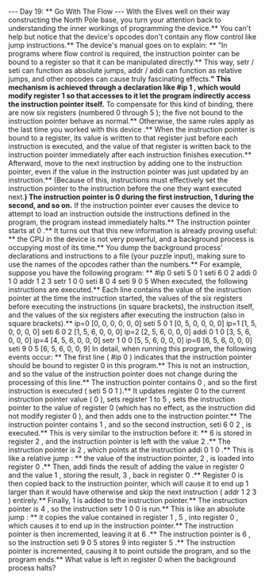 --- Day 19: ** Go With The Flow ---
With the Elves well on their way constructing the North Pole base, you turn your attention back to understanding the inner workings of programming the device.**
You can't help but notice that the
device's opcodes
don't contain any
flow control
like jump instructions.** The device's
manual
goes on to explain: **
"In programs where flow control is required, the
instruction pointer
can be
bound to a register
so that it can be manipulated directly.** This way,
setr
/
seti
can function as absolute jumps,
addr
/
addi
can function as relative jumps, and other opcodes can cause
truly fascinating
effects.**"
This mechanism is achieved through a declaration like
#ip 1
, which would modify register
1
so that accesses to it let the program indirectly access the instruction pointer itself.** To compensate for this kind of binding, there are now
six
registers (numbered
0
through
5
); the five not bound to the instruction pointer behave as normal.** Otherwise, the same rules apply as
the last time you worked with this device
.**
When the
instruction pointer
is bound to a register, its value is written to that register just before each instruction is executed, and the value of that register is written back to the instruction pointer immediately after each instruction finishes execution.** Afterward, move to the next instruction by adding one to the instruction pointer, even if the value in the instruction pointer was just updated by an instruction.** (Because of this, instructions must effectively set the instruction pointer to the instruction
before
the one they want executed next.**)
The instruction pointer is
0
during the first instruction,
1
during the second, and so on.** If the instruction pointer ever causes the device to attempt to load an instruction outside the instructions defined in the program, the program instead immediately halts.** The instruction pointer starts at
0
.**
It turns out that this new information is already proving useful: ** the CPU in the device is not very powerful, and a background process is occupying most of its time.**  You dump the background process' declarations and instructions to a file (your puzzle input), making sure to use the names of the opcodes rather than the numbers.**
For example, suppose you have the following program: **
#ip 0
seti 5 0 1
seti 6 0 2
addi 0 1 0
addr 1 2 3
setr 1 0 0
seti 8 0 4
seti 9 0 5
When executed, the following instructions are executed.** Each line contains the value of the instruction pointer at the time the instruction started, the values of the six registers before executing the instructions (in square brackets), the instruction itself, and the values of the six registers after executing the instruction (also in square brackets).**
ip=0 [0, 0, 0, 0, 0, 0] seti 5 0 1 [0, 5, 0, 0, 0, 0]
ip=1 [1, 5, 0, 0, 0, 0] seti 6 0 2 [1, 5, 6, 0, 0, 0]
ip=2 [2, 5, 6, 0, 0, 0] addi 0 1 0 [3, 5, 6, 0, 0, 0]
ip=4 [4, 5, 6, 0, 0, 0] setr 1 0 0 [5, 5, 6, 0, 0, 0]
ip=6 [6, 5, 6, 0, 0, 0] seti 9 0 5 [6, 5, 6, 0, 0, 9]
In detail, when running this program, the following events occur: **
The first line (
#ip 0
) indicates that the instruction pointer should be bound to register
0
in this program.** This is not an instruction, and so the value of the instruction pointer does not change during the processing of this line.**
The instruction pointer contains
0
, and so the first instruction is executed (
seti 5 0 1
).**  It updates register
0
to the current instruction pointer value (
0
), sets register
1
to
5
, sets the instruction pointer to the value of register
0
(which has no effect, as the instruction did not modify register
0
), and then adds one to the instruction pointer.**
The instruction pointer contains
1
, and so the second instruction,
seti 6 0 2
, is executed.** This is very similar to the instruction before it: **
6
is stored in register
2
, and the instruction pointer is left with the value
2
.**
The instruction pointer is
2
, which points at the instruction
addi 0 1 0
.**  This is like a
relative jump
: ** the value of the instruction pointer,
2
, is loaded into register
0
.** Then,
addi
finds the result of adding the value in register
0
and the value
1
, storing the result,
3
, back in register
0
.** Register
0
is then copied back to the instruction pointer, which will cause it to end up
1
larger than it would have otherwise and skip the next instruction (
addr 1 2 3
) entirely.** Finally,
1
is added to the instruction pointer.**
The instruction pointer is
4
, so the instruction
setr 1 0 0
is run.** This is like an
absolute jump
: ** it copies the value contained in register
1
,
5
, into register
0
, which causes it to end up in the instruction pointer.** The instruction pointer is then incremented, leaving it at
6
.**
The instruction pointer is
6
, so the instruction
seti 9 0 5
stores
9
into register
5
.** The instruction pointer is incremented, causing it to point outside the program, and so the program ends.**
What value is left in register
0
when the background process halts?